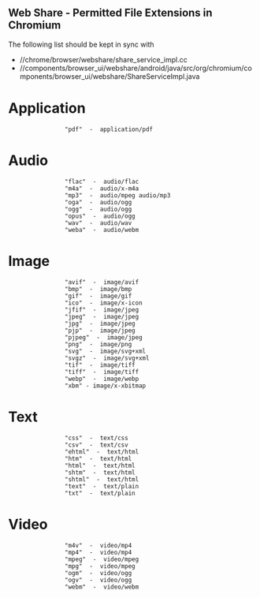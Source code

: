 ## Web Share - Permitted File Extensions in Chromium

The following list should be kept in sync with
- //chrome/browser/webshare/share_service_impl.cc
- //components/browser_ui/webshare/android/java/src/org/chromium/components/browser_ui/webshare/ShareServiceImpl.java


# Application
                    "pdf"  -  application/pdf
# Audio
                    "flac"  -  audio/flac
                    "m4a"  -  audio/x-m4a
                    "mp3"  -  audio/mpeg audio/mp3
                    "oga"  -  audio/ogg
                    "ogg"  -  audio/ogg
                    "opus"  -  audio/ogg
                    "wav"  -  audio/wav
                    "weba"  -  audio/webm
# Image
                    "avif"  -  image/avif
                    "bmp"  -  image/bmp
                    "gif"  -  image/gif
                    "ico"  -  image/x-icon
                    "jfif"  -  image/jpeg
                    "jpeg"  -  image/jpeg
                    "jpg"  -  image/jpeg
                    "pjp"  -  image/jpeg
                    "pjpeg"  -  image/jpeg
                    "png"  -  image/png
                    "svg"  -  image/svg+xml
                    "svgz"  -  image/svg+xml
                    "tif"  -  image/tiff
                    "tiff"  -  image/tiff
                    "webp"  -  image/webp
                    "xbm" - image/x-xbitmap
# Text
                    "css"  -  text/css
                    "csv"  -  text/csv
                    "ehtml"  -  text/html
                    "htm"  -  text/html
                    "html"  -  text/html
                    "shtm"  -  text/html
                    "shtml"  -  text/html
                    "text"  -  text/plain
                    "txt"  -  text/plain
# Video
                    "m4v"  -  video/mp4
                    "mp4"  -  video/mp4
                    "mpeg"  -  video/mpeg
                    "mpg"  -  video/mpeg
                    "ogm"  -  video/ogg
                    "ogv"  -  video/ogg
                    "webm"  -  video/webm

